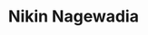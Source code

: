 ---
layout: 'layouts/home.html'
title: 'Nikin Nagewadia'
metaDesc: 'Nikin Nagewadia is a senior interaction designer at Government Digital Service in London, England.'
image: home
imageAltText: 'A 3D emoji of Nikin Nagewadia.'
intro: 'Senior interaction designer employed by the Government Digital Service, working on GOV.UK'
articles_videos:
  0:
    name: 'Starting as a designer in government when you’re working from home'
    url: 'https://designnotes.blog.gov.uk/2021/02/15/starting-as-a-designer-in-government-when-youre-working-from-home/'
    publication: Design in Government
    upload: 2021-02-15
  1:
    name: 'How we made the GOV.UK accordion component more accessible'
    url: 'https://insidegovuk.blog.gov.uk/2021/10/29/how-we-made-the-gov-uk-accordion-component-more-accessible/'
    publication: Inside GOV.UK
    upload: 2021-10-29
  2:
    name: 'Moving from the private to the public sector as a designer'
    url: 'https://designnotes.blog.gov.uk/2021/12/17/moving-from-the-private-to-the-public-sector-as-a-designer/'
    publication: Design in Government
    upload: 2021-12-17
  3:
    name: 'Why and how to embed design training in your organisation'
    url: 'https://designnotes.blog.gov.uk/2022/05/16/why-and-how-to-embed-design-training-in-your-organisation/'
    publication: Design in Government
    upload: 2022-05-16
  4:
    name: 'Making it easier to add images on GOV.UK'
    url: 'https://insidegovuk.blog.gov.uk/2023/08/10/making-it-easier-to-add-images-on-gov-uk/'
    publication: Inside GOV.UK
    upload: 2023-08-10
  5:
    name: 'Moving our most-used publishing tool to the GOV.UK design system'
    url: 'https://insidegovuk.blog.gov.uk/2024/02/08/moving-our-most-used-publishing-tool-to-the-gov-uk-design-system/?utm_medium=referral&utm_source=nikinwebsite&utm_campaign=whitehall'
    publication: Inside GOV.UK
    upload: 2024-02-08
  6:
    name: 'Upgrading Whitehall Publisher to the GOV.UK Design System'
    url: 'https://youtu.be/cPDBARbzGGg?si=l5opeg32v7c78Hl2&t=2456'
    video: 'Services Week 2024: GDS Open Show and Tell'
    upload: 2024-03-26
---